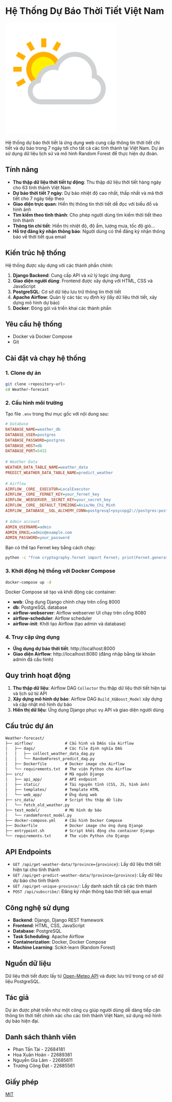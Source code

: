 # Hệ Thống Dự Báo Thời Tiết Việt Nam

![Logo](./src/static/web_app/images/logo.png)

Hệ thống dự báo thời tiết là ứng dụng web cung cấp thông tin thời tiết chi tiết và dự báo trong 7 ngày tới cho tất cả các tỉnh thành tại Việt Nam. Dự án sử dụng dữ liệu lịch sử và mô hình Random Forest để thực hiện dự đoán.

## Tính năng

- **Thu thập dữ liệu thời tiết tự động**: Thu thập dữ liệu thời tiết hàng ngày cho 63 tỉnh thành Việt Nam
- **Dự báo thời tiết 7 ngày**: Dự báo nhiệt độ cao nhất, thấp nhất và mã thời tiết cho 7 ngày tiếp theo
- **Giao diện trực quan**: Hiển thị thông tin thời tiết dễ đọc với biểu đồ và hình ảnh
- **Tìm kiếm theo tỉnh thành**: Cho phép người dùng tìm kiếm thời tiết theo tỉnh thành
- **Thông tin chi tiết**: Hiển thị nhiệt độ, độ ẩm, lượng mưa, tốc độ gió...
- **Hỗ trợ đăng ký nhận thông báo**: Người dùng có thể đăng ký nhận thông báo về thời tiết qua email

## Kiến trúc hệ thống

Hệ thống được xây dựng với các thành phần chính:

1. **Django Backend**: Cung cấp API và xử lý logic ứng dụng
2. **Giao diện người dùng**: Frontend được xây dựng với HTML, CSS và JavaScript
3. **PostgreSQL**: Cơ sở dữ liệu lưu trữ thông tin thời tiết
4. **Apache Airflow**: Quản lý các tác vụ định kỳ (lấy dữ liệu thời tiết, xây dựng mô hình dự báo)
5. **Docker**: Đóng gói và triển khai các thành phần

## Yêu cầu hệ thống

- Docker và Docker Compose
- Git

## Cài đặt và chạy hệ thống

### 1. Clone dự án

```bash
git clone <repository-url>
cd Weather-forecast
```

### 2. Cấu hình môi trường

Tạo file `.env` trong thư mục gốc với nội dung sau:

```ini
# Database
DATABASE_NAME=weather_db
DATABASE_USER=postgres
DATABASE_PASSWORD=postgres
DATABASE_HOST=db
DATABASE_PORT=5432

# Weather Data
WEATHER_DATA_TABLE_NAME=weather_data
PREDICT_WEATHER_DATA_TABLE_NAME=predict_weather

# Airflow
AIRFLOW__CORE__EXECUTOR=LocalExecutor
AIRFLOW__CORE__FERNET_KEY=your_fernet_key
AIRFLOW__WEBSERVER__SECRET_KEY=your_secret_key
AIRFLOW__CORE__DEFAULT_TIMEZONE=Asia/Ho_Chi_Minh
AIRFLOW__DATABASE__SQL_ALCHEMY_CONN=postgresql+psycopg2://postgres:postgres@db/weather_db

# Admin account
ADMIN_USERNAME=admin
ADMIN_EMAIL=admin@example.com
ADMIN_PASSWORD=your_password
```

Bạn có thể tạo Fernet key bằng cách chạy:

```bash
python -c "from cryptography.fernet import Fernet; print(Fernet.generate_key().decode())"
```

### 3. Khởi động hệ thống với Docker Compose

```bash
docker-compose up -d
```

Docker Compose sẽ tạo và khởi động các container:
- **web**: Ứng dụng Django chính chạy trên cổng 8000
- **db**: PostgreSQL database
- **airflow-webserver**: Airflow webserver UI chạy trên cổng 8080
- **airflow-scheduler**: Airflow scheduler
- **airflow-init**: Khởi tạo Airflow (tạo admin và database)

### 4. Truy cập ứng dụng

- **Ứng dụng dự báo thời tiết**: http://localhost:8000
- **Giao diện Airflow**: http://localhost:8080 (đăng nhập bằng tài khoản admin đã cấu hình)

## Quy trình hoạt động

1. **Thu thập dữ liệu**: Airflow DAG `Collector` thu thập dữ liệu thời tiết hiện tại và lịch sử từ API
2. **Xây dựng mô hình dự báo**: Airflow DAG `Build_XGBoost_Model` xây dựng và cập nhật mô hình dự báo
3. **Hiển thị dữ liệu**: Ứng dụng Django phục vụ API và giao diện người dùng

## Cấu trúc dự án

```
Weather-forecast/
├── airflow/              # Cấu hình và DAGs của Airflow
│   ├── dags/             # Các file định nghĩa DAG
│   │   ├── collect_weather_data_dag.py
│   │   └── RandomForest_predict_dag.py
│   ├── Dockerfile        # Docker image cho Airflow
│   └── requirements.txt  # Thư viện Python cho Airflow
├── src/                  # Mã nguồn Django
│   ├── api_app/          # API endpoint
│   ├── static/           # Tài nguyên tĩnh (CSS, JS, hình ảnh)
│   ├── templates/        # Template HTML
│   └── web_app/          # Ứng dụng web
├── src_data/             # Script thu thập dữ liệu
│   └── fetch_old_weather.py
├── test_model/           # Mô hình dự báo
│   └── randomforest_model.py
├── docker-compose.yml    # Cấu hình Docker Compose
├── Dockerfile            # Docker image cho ứng dụng Django
├── entrypoint.sh         # Script khởi động cho container Django
└── requirements.txt      # Thư viện Python cho Django
```

## API Endpoints

- `GET /api/get-weather-data/?province={province}`: Lấy dữ liệu thời tiết hiện tại cho tỉnh thành
- `GET /api/get-predict-weather-data/?province={province}`: Lấy dữ liệu dự báo cho tỉnh thành
- `GET /api/get-unique-province/`: Lấy danh sách tất cả các tỉnh thành
- `POST /api/subscribe/`: Đăng ký nhận thông báo thời tiết qua email

## Công nghệ sử dụng

- **Backend**: Django, Django REST framework
- **Frontend**: HTML, CSS, JavaScript
- **Database**: PostgreSQL
- **Task Scheduling**: Apache Airflow
- **Containerization**: Docker, Docker Compose
- **Machine Learning**: Scikit-learn (Random Forest)

## Nguồn dữ liệu

Dữ liệu thời tiết được lấy từ [Open-Meteo API](https://api.open-meteo.com/v1/forecast) và được lưu trữ trong cơ sở dữ liệu PostgreSQL.

## Tác giả

Dự án được phát triển như một công cụ giúp người dùng dễ dàng tiếp cận thông tin thời tiết chính xác cho các tỉnh thành Việt Nam, sử dụng mô hình dự báo hiện đại.

## Danh sách thành viên

- Phan Tấn Tài - 22684181
- Hoa Xuân Hoàn - 22689381
- Nguyễn Gia Lâm - 22685611
- Trương Công Đạt - 22685561

## Giấy phép

[MIT](LICENSE)

